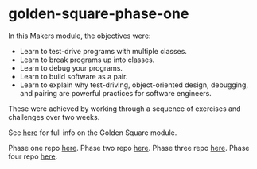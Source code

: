 # golden-square-phase-one

In this Makers module, the objectives were:

- Learn to test-drive programs with multiple classes.
- Learn to break programs up into classes.
- Learn to debug your programs.
- Learn to build software as a pair.
- Learn to explain why test-driving, object-oriented design, debugging, and pairing are powerful practices for software engineers.

These were achieved by working through a sequence of exercises and challenges over two weeks.

See [here](https://github.com/makersacademy/golden-square) for full info on the Golden Square module.

Phase one repo [here](https://github.com/atcq9876/golden-square-phase-one).
Phase two repo [here](https://github.com/atcq9876/golden-square-phase-two).
Phase three repo [here](https://github.com/atcq9876/golden-square-phase-three).
Phase four repo [here](https://github.com/atcq9876/golden-square-phase-four).
